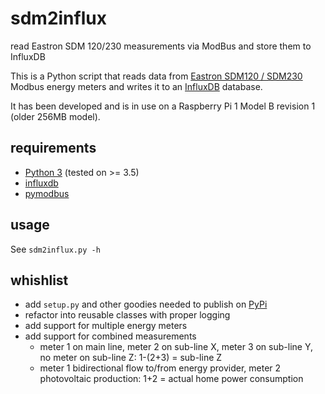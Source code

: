 # sdm2influx
read Eastron SDM 120/230 measurements via ModBus and store them to InfluxDB

This is a Python script that reads data from [Eastron SDM120 / SDM230](http://www.eastrongroup.com/products/10.html) Modbus energy meters and writes
it to an [InfluxDB](https://www.influxdata.com/time-series-platform/influxdb/) database.

It has been developed and is in use on a Raspberry Pi 1 Model B revision 1 (older 256MB model).

## requirements

* [Python 3](https://www.python.org) (tested on >= 3.5)
* [influxdb](https://pypi.org/project/influxdb/)
* [pymodbus](https://pypi.org/project/pymodbus/)

## usage

See `sdm2influx.py -h`

## whishlist

* add `setup.py` and other goodies needed to publish on [PyPi](https://pypi.org)
* refactor into reusable classes with proper logging
* add support for multiple energy meters
* add support for combined measurements
  * meter 1 on main line, meter 2 on sub-line X, meter 3 on sub-line Y, no meter on sub-line Z: 1-(2+3) = sub-line Z
  * meter 1 bidirectional flow to/from energy provider, meter 2 photovoltaic production: 1+2 = actual home power consumption
